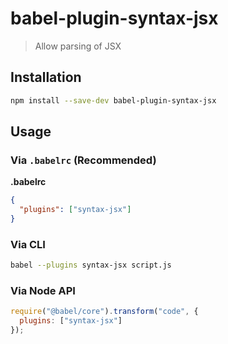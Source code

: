 # babel-plugin-syntax-jsx

> Allow parsing of JSX

## Installation

```sh
npm install --save-dev babel-plugin-syntax-jsx
```

## Usage

### Via `.babelrc` (Recommended)

**.babelrc**

```json
{
  "plugins": ["syntax-jsx"]
}
```

### Via CLI

```sh
babel --plugins syntax-jsx script.js
```

### Via Node API

```javascript
require("@babel/core").transform("code", {
  plugins: ["syntax-jsx"]
});
```
